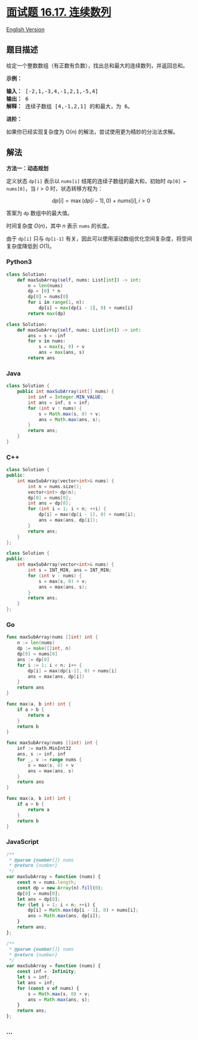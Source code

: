 # [面试题 16.17. 连续数列](https://leetcode.cn/problems/contiguous-sequence-lcci)

[English Version](/lcci/16.17.Contiguous%20Sequence/README_EN.md)

## 题目描述

<!-- 这里写题目描述 -->
<p>给定一个整数数组（有正数有负数），找出总和最大的连续数列，并返回总和。</p>

<p><strong>示例：</strong></p>

<pre><strong>输入：</strong> [-2,1,-3,4,-1,2,1,-5,4]
<strong>输出：</strong> 6
<strong>解释：</strong> 连续子数组 [4,-1,2,1] 的和最大，为 6。
</pre>

<p><strong>进阶：</strong></p>

<p>如果你已经实现复杂度为 O(<em>n</em>) 的解法，尝试使用更为精妙的分治法求解。</p>

## 解法

<!-- 这里可写通用的实现逻辑 -->

**方法一：动态规划**

定义状态 `dp[i]` 表示以 `nums[i]` 结尾的连续子数组的最大和，初始时 `dp[0] = nums[0]`，当 $i\gt 0$ 时，状态转移方程为：

$$
dp[i]=\max(dp[i-1],0)+nums[i], i>0
$$

答案为 `dp` 数组中的最大值。

时间复杂度 $O(n)$，其中 $n$ 表示 `nums` 的长度。

由于 `dp[i]` 只与 `dp[i-1]` 有关，因此可以使用滚动数组优化空间复杂度，将空间复杂度降低到 $O(1)$。

<!-- tabs:start -->

### **Python3**

<!-- 这里可写当前语言的特殊实现逻辑 -->

```python
class Solution:
    def maxSubArray(self, nums: List[int]) -> int:
        n = len(nums)
        dp = [0] * n
        dp[0] = nums[0]
        for i in range(1, n):
            dp[i] = max(dp[i - 1], 0) + nums[i]
        return max(dp)
```

```python
class Solution:
    def maxSubArray(self, nums: List[int]) -> int:
        ans = s = -inf
        for v in nums:
            s = max(s, 0) + v
            ans = max(ans, s)
        return ans
```

### **Java**

<!-- 这里可写当前语言的特殊实现逻辑 -->

```java
class Solution {
    public int maxSubArray(int[] nums) {
        int inf = Integer.MIN_VALUE;
        int ans = inf, s = inf;
        for (int v : nums) {
            s = Math.max(s, 0) + v;
            ans = Math.max(ans, s);
        }
        return ans;
    }
}
```

### **C++**

```cpp
class Solution {
public:
    int maxSubArray(vector<int>& nums) {
        int n = nums.size();
        vector<int> dp(n);
        dp[0] = nums[0];
        int ans = dp[0];
        for (int i = 1; i < n; ++i) {
            dp[i] = max(dp[i - 1], 0) + nums[i];
            ans = max(ans, dp[i]);
        }
        return ans;
    }
};
```

```cpp
class Solution {
public:
    int maxSubArray(vector<int>& nums) {
        int s = INT_MIN, ans = INT_MIN;
        for (int v : nums) {
            s = max(s, 0) + v;
            ans = max(ans, s);
        }
        return ans;
    }
};
```

### **Go**

```go
func maxSubArray(nums []int) int {
	n := len(nums)
	dp := make([]int, n)
	dp[0] = nums[0]
	ans := dp[0]
	for i := 1; i < n; i++ {
		dp[i] = max(dp[i-1], 0) + nums[i]
		ans = max(ans, dp[i])
	}
	return ans
}

func max(a, b int) int {
	if a > b {
		return a
	}
	return b
}
```

```go
func maxSubArray(nums []int) int {
	inf := math.MinInt32
	ans, s := inf, inf
	for _, v := range nums {
		s = max(s, 0) + v
		ans = max(ans, s)
	}
	return ans
}

func max(a, b int) int {
	if a > b {
		return a
	}
	return b
}
```

### **JavaScript**

```js
/**
 * @param {number[]} nums
 * @return {number}
 */
var maxSubArray = function (nums) {
    const n = nums.length;
    const dp = new Array(n).fill(0);
    dp[0] = nums[0];
    let ans = dp[0];
    for (let i = 1; i < n; ++i) {
        dp[i] = Math.max(dp[i - 1], 0) + nums[i];
        ans = Math.max(ans, dp[i]);
    }
    return ans;
};
```

```js
/**
 * @param {number[]} nums
 * @return {number}
 */
var maxSubArray = function (nums) {
    const inf = -Infinity;
    let s = inf;
    let ans = inf;
    for (const v of nums) {
        s = Math.max(s, 0) + v;
        ans = Math.max(ans, s);
    }
    return ans;
};
```

### **...**

```


```

<!-- tabs:end -->
